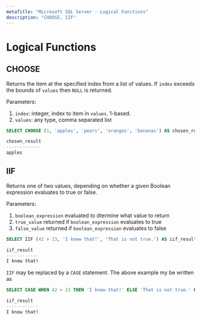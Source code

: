 ```yaml
---
metaTitle: "Microsoft SQL Server - Logical Functions"
description: "CHOOSE, IIF"
---
```


# Logical Functions




## CHOOSE


Returns the item at the specified index from a list of values. If `index` exceeds the bounds of `values` then `NULL` is returned.

Parameters:

1. `index`: integer, index to item in `values`. 1-based.
1. `values`: any type, comma separated list

```sql
SELECT CHOOSE (1, 'apples', 'pears', 'oranges', 'bananas') AS chosen_result

chosen_result
-------------
apples

```



## IIF


Returns one of two values, depending on whether a given Boolean expression evaluates to true or false.

Parameters:

1. `boolean_expression` evaluated to dtermine what value to return
1. `true_value` returned if `boolean_expression` evaluates to true
1. `false_value` returned if `boolean_expression` evaluates to false

```sql
SELECT IIF (42 > 23, 'I knew that!', 'That is not true.') AS iif_result

iif_result
------------
I knew that!

```

`IIF` may be replaced by a `CASE` statement. The above example my be written as

```sql
SELECT CASE WHEN 42 > 23 THEN 'I knew that!' ELSE 'That is not true.' END AS iif_result

iif_result
------------
I knew that!

```

